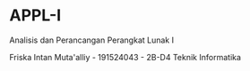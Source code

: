 # APPL-I
Analisis dan Perancangan Perangkat Lunak I

Friska Intan Muta'alliy - 191524043 - 2B-D4 Teknik Informatika
